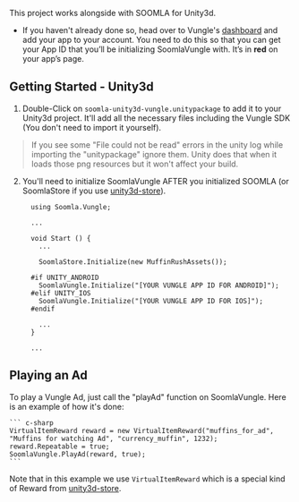 This project works alongside with SOOMLA for Unity3d.

* If you haven't already done so, head over to Vungle's [dashboard](https://v.vungle.com/dashboard/login) and add your app to your account. You need to do this so that you can get your App ID that you’ll be initializing SoomlaVungle with. It’s in **red** on your app’s page.


## Getting Started - Unity3d

1. Double-Click on `soomla-unity3d-vungle.unitypackage` to add it to your Unity3d project. It'll add all the necessary files including the Vungle SDK (You don't need to import it yourself).

> If you see some "File could not be read" errors in the unity log while importing the "unitypackage" ignore them. Unity does that when it loads those png resources but it won't affect your build.

2. You'll need to initialize SoomlaVungle AFTER you initialized SOOMLA (or SoomlaStore if you use [unity3d-store](https://github.com/soomla/unity3d-store)).

    ``` c-sharp
      using Soomla.Vungle;

      ...

      void Start () {
        ...

        SoomlaStore.Initialize(new MuffinRushAssets());

      #if UNITY_ANDROID
        SoomlaVungle.Initialize("[YOUR VUNGLE APP ID FOR ANDROID]");
      #elif UNITY_IOS
        SoomlaVungle.Initialize("[YOUR VUNGLE APP ID FOR IOS]");
      #endif

        ...
      }

      ...
    ```

## Playing an Ad

To play a Vungle Ad, just call the "playAd" function on SoomlaVungle. Here is an example of how it's done:

    ``` c-sharp
    VirtualItemReward reward = new VirtualItemReward("muffins_for_ad", "Muffins for watching Ad", "currency_muffin", 1232);
    reward.Repeatable = true;
    SoomlaVungle.PlayAd(reward, true);
    ```

Note that in this example we use `VirtualItemReward` which is a special kind of Reward from [unity3d-store](https://github.com/soomla/unity3d-store).
